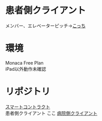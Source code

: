 # 患者側クライアント
メンバー、エレベーターピッチ→[こっち](https://github.com/enpitut2019/Medical-App-SmartContract)  

# 環境
Monaca Free Plan  
iPad以外動作未確認

# リポジトリ
[スマートコントラクト](https://github.com/enpitut2019/Medical-App-SmartContract)  
患者側クライアント ここ
[病院側クライアント](https://github.com/enpitut2019/Medical-App-Hospital-Client)  

